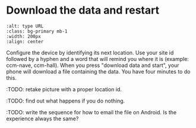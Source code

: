 # Download the data and restart


```{image} setup-screen.png
:alt: type URL
:class: bg-primary mb-1
:width: 200px
:align: center
```
Configure the device by identifying its next location.  Use your site id followed by a hyphen and a word that will remind you where it is (example:  ccm-nave, ccm-hall).
When you press "download data and start", your phone will download a file containing the data.  You have four minutes to do this.

:TODO: retake picture with a proper location id.

:TODO: find out what happens if you do nothing.

:TODO:  write the sequence for how to email the file on Android.  Is the experience always the same?




 
